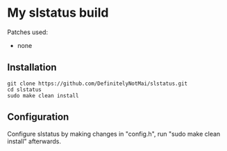 # My slstatus build
Patches used:
- none

## Installation
```
git clone https://github.com/DefinitelyNotMai/slstatus.git
cd slstatus
sudo make clean install
```

## Configuration
Configure slstatus by making changes in "config.h", run "sudo make clean install" afterwards.
